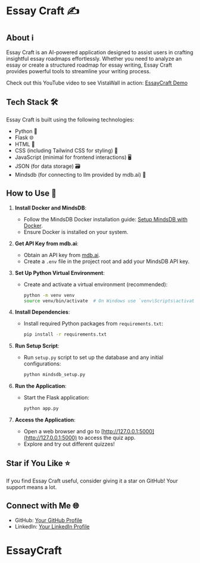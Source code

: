 # Essay Craft ✍️

## About ℹ️

Essay Craft is an AI-powered application designed to assist users in crafting insightful essay roadmaps effortlessly. Whether you need to analyze an essay or create a structured roadmap for essay writing, Essay Craft provides powerful tools to streamline your writing process.

Check out this YouTube video to see VistaWall in action: [EssayCraft Demo](https://youtu.be/v5EXeqmfHRY)

## Tech Stack 🛠️

Essay Craft is built using the following technologies:

- Python 🐍
- Flask 🌐
- HTML 📄
- CSS (including Tailwind CSS for styling) 🎨
- JavaScript (minimal for frontend interactions) 🖥️
- JSON (for data storage) 🗃️
- Mindsdb (for connecting to llm provided by mdb.ai) 🧠


## How to Use 🚀

1. **Install Docker and MindsDB**:
   - Follow the MindsDB Docker installation guide: [Setup MindsDB with Docker](https://docs.mindsdb.com/setup/self-hosted/docker).
   - Ensure Docker is installed on your system.

2. **Get API Key from mdb.ai**:
   - Obtain an API key from [mdb.ai](https://mdb.ai).
   - Create a `.env` file in the project root and add your MindsDB API key.


3. **Set Up Python Virtual Environment**:
   - Create and activate a virtual environment (recommended):

     ```sh
     python -m venv venv
     source venv/bin/activate  # On Windows use `venv\Scripts\activate`
     ```

4. **Install Dependencies**:
   - Install required Python packages from `requirements.txt`:

     ```sh
     pip install -r requirements.txt
     ```

5. **Run Setup Script**:
   - Run `setup.py` script to set up the database and any initial configurations:

     ```sh
     python mindsdb_setup.py
     ```

6. **Run the Application**:
   - Start the Flask application:

     ```sh
     python app.py
     ```

7. **Access the Application**:
   - Open a web browser and go to [http://127.0.0.1:5000](http://127.0.0.1:5000) to access the quiz app.
   - Explore and try out different quizzes!

## Star if You Like ⭐

If you find Essay Craft useful, consider giving it a star on GitHub! Your support means a lot.

## Connect with Me 🌐

- GitHub: [Your GitHub Profile](https://github.com/your-username)
- LinkedIn: [Your LinkedIn Profile](https://www.linkedin.com/in/your-profile)
# EssayCraft
